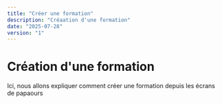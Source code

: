 ```yaml
---
title: "Créer une formation"
description: "Créaation d'une formation"
date: "2025-07-28"
version: "1"
---
```


# Création d'une formation

Ici, nous allons expliquer comment créer une formation depuis les écrans de papaours